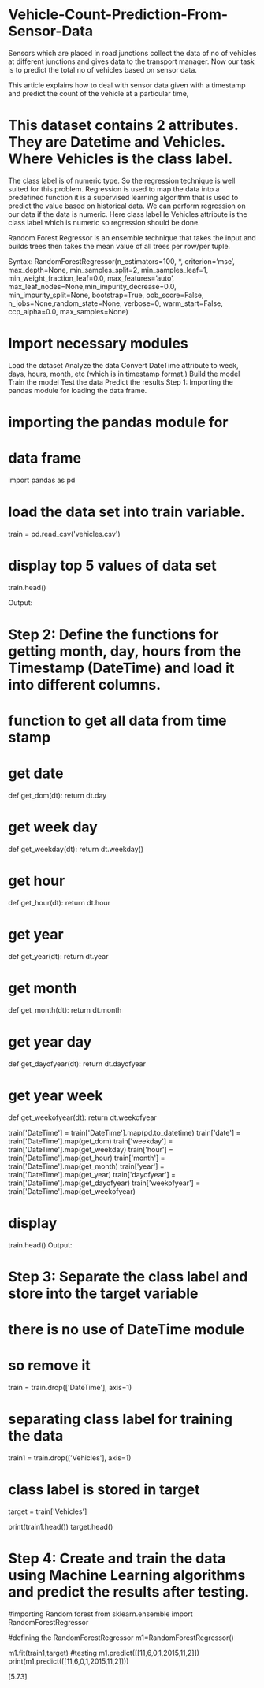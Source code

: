 # Vehicle-Count-Prediction-From-Sensor-Data
Sensors which are placed in road junctions collect the data of no of vehicles at different junctions and gives data to the transport manager. Now our task is to predict the total no of vehicles based on sensor data.

This article explains how to deal with sensor data given with a timestamp and predict the count of the vehicle at a particular time,

#  This dataset contains 2  attributes. They are Datetime and Vehicles. Where Vehicles is the class label.

 



The class label is of numeric type. So the regression technique is well suited for this problem. Regression is used to map the data into a predefined function it is a supervised learning algorithm that is used to predict the value based on historical data. We can perform regression on our data if the data is numeric. Here class label Ie Vehicles attribute is the class label which is numeric so regression should be done. 

Random Forest Regressor is an ensemble technique that takes the input and builds trees then takes the mean value of all trees per row/per tuple. 

Syntax: RandomForestRegressor(n_estimators=100, *, criterion=’mse’, max_depth=None, min_samples_split=2, min_samples_leaf=1, min_weight_fraction_leaf=0.0, max_features=’auto’, max_leaf_nodes=None,min_impurity_decrease=0.0, min_impurity_split=None, bootstrap=True, oob_score=False, n_jobs=None,random_state=None, verbose=0, warm_start=False, ccp_alpha=0.0, max_samples=None)
 

 

# Import necessary modules
Load the dataset
Analyze the data
Convert DateTime attribute to week, days, hours, month, etc (which is in timestamp format.)
Build the model
Train the model
Test the data
Predict the results
Step 1: Importing the pandas module for loading the data frame.

# importing the pandas module for 
# data frame
import pandas as pd
 
 
# load the data set into train variable.
train = pd.read_csv('vehicles.csv')
 
# display top 5 values of data set
train.head()
 
 

Output:

 



 

#  Step 2: Define the functions for getting month, day, hours from the Timestamp (DateTime) and load it into different columns.

 

# function to get all data from time stamp
 
# get date
def get_dom(dt):
    return dt.day
 
# get week day
def get_weekday(dt):
    return dt.weekday()
 
# get hour
def get_hour(dt):
    return dt.hour
 
# get year
def get_year(dt):
    return dt.year
 
# get month
def get_month(dt):
    return dt.month
 
# get year day
def get_dayofyear(dt):
    return dt.dayofyear
 
# get year week
def get_weekofyear(dt):
    return dt.weekofyear
 
 
train['DateTime'] = train['DateTime'].map(pd.to_datetime)
train['date'] = train['DateTime'].map(get_dom)
train['weekday'] = train['DateTime'].map(get_weekday)
train['hour'] = train['DateTime'].map(get_hour)
train['month'] = train['DateTime'].map(get_month)
train['year'] = train['DateTime'].map(get_year)
train['dayofyear'] = train['DateTime'].map(get_dayofyear)
train['weekofyear'] = train['DateTime'].map(get_weekofyear)
 
# display
train.head()
Output:



#  Step 3: Separate the class label and store into the target variable 

# there is no use of DateTime module
# so remove it
train = train.drop(['DateTime'], axis=1)
 
# separating class label for training the data
train1 = train.drop(['Vehicles'], axis=1)
 
# class label is stored in target
target = train['Vehicles']
 
print(train1.head())
target.head()
 
 


 

# Step 4: Create and train the data using Machine Learning algorithms and predict the results after testing.
 
 

#importing Random forest
from sklearn.ensemble import RandomForestRegressor
 
#defining the RandomForestRegressor
m1=RandomForestRegressor()
 
m1.fit(train1,target)
#testing
m1.predict([[11,6,0,1,2015,11,2]])
print(m1.predict([[11,6,0,1,2015,11,2]]))

[5.73]
